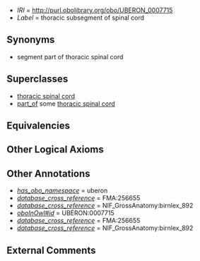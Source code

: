  * *IRI* = http://purl.obolibrary.org/obo/UBERON_0007715
 * *Label* = thoracic subsegment of spinal cord

## Synonyms

 * segment part of thoracic spinal cord

## Superclasses

 * [thoracic spinal cord](../../UBERON/38/UBERON_0003038.md)
 * [part_of](../../BFO/50/BFO_0000050.md) some [thoracic spinal cord](../../UBERON/38/UBERON_0003038.md)

## Equivalencies


## Other Logical Axioms


## Other Annotations

 * *[has_obo_namespace](../../ce/oboInOwl#hasOBONamespace.md)* = uberon
 * *[database_cross_reference](../../ef/oboInOwl#hasDbXref.md)* = FMA:256655
 * *[database_cross_reference](../../ef/oboInOwl#hasDbXref.md)* = NIF_GrossAnatomy:birnlex_892
 * *[oboInOwl#id](../../id/oboInOwl#id.md)* = UBERON:0007715
 * *[database_cross_reference](../../ef/oboInOwl#hasDbXref.md)* = FMA:256655
 * *[database_cross_reference](../../ef/oboInOwl#hasDbXref.md)* = NIF_GrossAnatomy:birnlex_892

## External Comments

